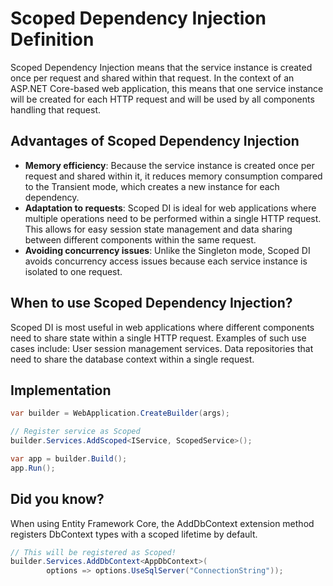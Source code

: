 # Scoped Dependency Injection Definition

Scoped Dependency Injection means that the service instance is created once per request and shared within that request. In the context of an ASP.NET Core-based web application, this means that one service instance will be created for each HTTP request and will be used by all components handling that request.

## Advantages of Scoped Dependency Injection
- <strong>Memory efficiency</strong>: Because the service instance is created once per request and shared within it, it reduces memory consumption compared to the Transient mode, which creates a new instance for each dependency.
- <strong>Adaptation to requests</strong>: Scoped DI is ideal for web applications where multiple operations need to be performed within a single HTTP request. This allows for easy session state management and data sharing between different components within the same request.
- <strong>Avoiding concurrency issues</strong>: Unlike the Singleton mode, Scoped DI avoids concurrency access issues because each service instance is isolated to one request.

## When to use Scoped Dependency Injection? 
Scoped DI is most useful in web applications where different components need to share state within a single HTTP request. Examples of such use cases include: User session management services. Data repositories that need to share the database context within a single request.

## Implementation
```cs
var builder = WebApplication.CreateBuilder(args);

// Register service as Scoped
builder.Services.AddScoped<IService, ScopedService>();

var app = builder.Build();
app.Run();
```

## Did you know?
When using Entity Framework Core, the AddDbContext extension method registers DbContext types with a scoped lifetime by default.
```cs
// This will be registered as Scoped!
builder.Services.AddDbContext<AppDbContext>(
        options => options.UseSqlServer("ConnectionString"));
```